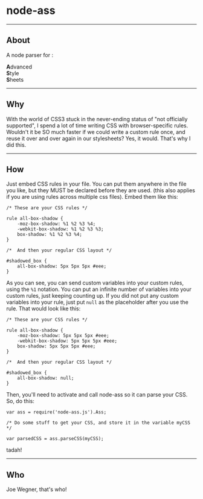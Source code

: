 node-ass
========
***
About
-----
A node parser for :

**A**dvanced  
**S**tyle  
**S**heets  

***
Why
---
With the world of CSS3 stuck in the never-ending status of "not officially supported", I spend a lot of time writing CSS with browser-specific rules.  Wouldn't it be SO much faster if we could write a custom rule once, and reuse it over and over again in our stylesheets?  Yes, it would.  That's why I did this.
***
How
---
Just embed CSS rules in your file.  You can put them anywhere in the file you like, but they MUST be declared before they are used.  (this also applies if you are using rules across multiple css files).  Embed them like this:  
  

	/* These are your CSS rules */

	rule all-box-shadow {
		-moz-box-shadow: %1 %2 %3 %4;
		-webkit-box-shadow: %1 %2 %3 %3;
		box-shadow: %1 %2 %3 %4;
	}

	/*  And then your regular CSS layout */

	#shadowed_box {
		all-box-shadow: 5px 5px 5px #eee;
	}
  

As you can see, you can send custom variables into your custom rules, using the `%1` notation.  You can put an infinite number of variables into your custom rules, just keeping counting up.  If you did not put any custom variables into your rule, just put `null` as the placeholder after you use the rule.  That would look like this:


	/* These are your CSS rules */

	rule all-box-shadow {
		-moz-box-shadow: 5px 5px 5px #eee;
		-webkit-box-shadow: 5px 5px 5px #eee;
		box-shadow: 5px 5px 5px #eee;
	}

	/*  And then your regular CSS layout */

	#shadowed_box {
		all-box-shadow: null;
	}


Then, you'll need to activate and call node-ass so it can parse your CSS.  So, do this:  

	var ass = require('node-ass.js').Ass;

	/* Do some stuff to get your CSS, and store it in the variable myCSS */

	var parsedCSS = ass.parseCSS(myCSS);


tadah!
***
Who
---
Joe Wegner, that's who!	
